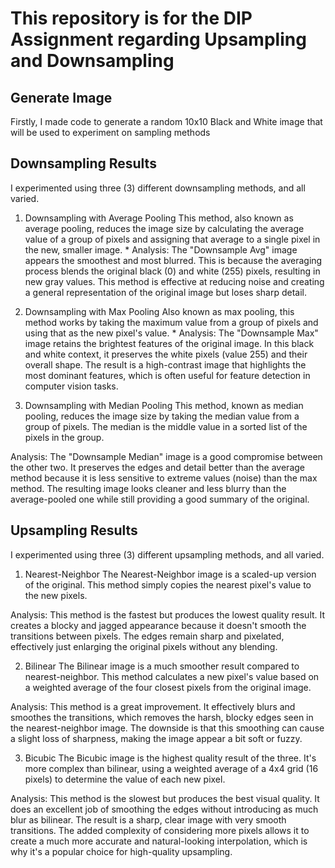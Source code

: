 # This repository is for the DIP Assignment regarding Upsampling and Downsampling

## Generate Image
Firstly, I made code to generate a random 10x10 Black and White image that will be used to experiment on sampling methods

## Downsampling Results
I experimented using three (3) different downsampling methods, and all varied.

1. Downsampling with Average Pooling
This method, also known as average pooling, reduces the image size by calculating the average value of a group of pixels and assigning that average to a single pixel in the new, smaller image. * Analysis: The "Downsample Avg" image appears the smoothest and most blurred. This is because the averaging process blends the original black (0) and white (255) pixels, resulting in new gray values. This method is effective at reducing noise and creating a general representation of the original image but loses sharp detail.

2. Downsampling with Max Pooling
Also known as max pooling, this method works by taking the maximum value from a group of pixels and using that as the new pixel's value. * Analysis: The "Downsample Max" image retains the brightest features of the original image. In this black and white context, it preserves the white pixels (value 255) and their overall shape. The result is a high-contrast image that highlights the most dominant features, which is often useful for feature detection in computer vision tasks.

3. Downsampling with Median Pooling
This method, known as median pooling, reduces the image size by taking the median value from a group of pixels. The median is the middle value in a sorted list of the pixels in the group.

Analysis: The "Downsample Median" image is a good compromise between the other two. It preserves the edges and detail better than the average method because it is less sensitive to extreme values (noise) than the max method. The resulting image looks cleaner and less blurry than the average-pooled one while still providing a good summary of the original.

## Upsampling Results
I experimented using three (3) different upsampling methods, and all varied.

1. Nearest-Neighbor
The Nearest-Neighbor image is a scaled-up version of the original. This method simply copies the nearest pixel's value to the new pixels.

Analysis: This method is the fastest but produces the lowest quality result. It creates a blocky and jagged appearance because it doesn't smooth the transitions between pixels. The edges remain sharp and pixelated, effectively just enlarging the original pixels without any blending.

2. Bilinear
The Bilinear image is a much smoother result compared to nearest-neighbor. This method calculates a new pixel's value based on a weighted average of the four closest pixels from the original image.

Analysis: This method is a great improvement. It effectively blurs and smoothes the transitions, which removes the harsh, blocky edges seen in the nearest-neighbor image. The downside is that this smoothing can cause a slight loss of sharpness, making the image appear a bit soft or fuzzy.

3. Bicubic
The Bicubic image is the highest quality result of the three. It's more complex than bilinear, using a weighted average of a 4x4 grid (16 pixels) to determine the value of each new pixel.

Analysis: This method is the slowest but produces the best visual quality. It does an excellent job of smoothing the edges without introducing as much blur as bilinear. The result is a sharp, clear image with very smooth transitions. The added complexity of considering more pixels allows it to create a much more accurate and natural-looking interpolation, which is why it's a popular choice for high-quality upsampling.
